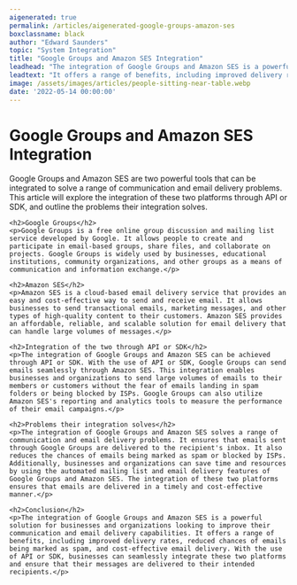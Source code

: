 ```yaml
---
aigenerated: true
permalink: /articles/aigenerated-google-groups-amazon-ses
boxclassname: black
author: "Edward Saunders"
topic: "System Integration"
title: "Google Groups and Amazon SES Integration"
leadhead: "The integration of Google Groups and Amazon SES is a powerful solution for businesses and organizations looking to improve their communication and email delivery capabilities"
leadtext: "It offers a range of benefits, including improved delivery rates, reduced chances of emails being marked as spam, and cost-effective email delivery. With the use of API or SDK, businesses can seamlessly integrate these two platforms and ensure that their messages are delivered to their intended recipients."
image: /assets/images/articles/people-sitting-near-table.webp
date: '2022-05-14 00:00:00'
---
```

<div class="arttext">	<h1>Google Groups and Amazon SES Integration</h1>
	<p>Google Groups and Amazon SES are two powerful tools that can be integrated to solve a range of communication and email delivery problems. This article will explore the integration of these two platforms through API or SDK, and outline the problems their integration solves.</p>

	<h2>Google Groups</h2>
	<p>Google Groups is a free online group discussion and mailing list service developed by Google. It allows people to create and participate in email-based groups, share files, and collaborate on projects. Google Groups is widely used by businesses, educational institutions, community organizations, and other groups as a means of communication and information exchange.</p>

	<h2>Amazon SES</h2>
	<p>Amazon SES is a cloud-based email delivery service that provides an easy and cost-effective way to send and receive email. It allows businesses to send transactional emails, marketing messages, and other types of high-quality content to their customers. Amazon SES provides an affordable, reliable, and scalable solution for email delivery that can handle large volumes of messages.</p>

	<h2>Integration of the two through API or SDK</h2>
	<p>The integration of Google Groups and Amazon SES can be achieved through API or SDK. With the use of API or SDK, Google Groups can send emails seamlessly through Amazon SES. This integration enables businesses and organizations to send large volumes of emails to their members or customers without the fear of emails landing in spam folders or being blocked by ISPs. Google Groups can also utilize Amazon SES's reporting and analytics tools to measure the performance of their email campaigns.</p>

	<h2>Problems their integration solves</h2>
	<p>The integration of Google Groups and Amazon SES solves a range of communication and email delivery problems. It ensures that emails sent through Google Groups are delivered to the recipient's inbox. It also reduces the chances of emails being marked as spam or blocked by ISPs. Additionally, businesses and organizations can save time and resources by using the automated mailing list and email delivery features of Google Groups and Amazon SES. The integration of these two platforms ensures that emails are delivered in a timely and cost-effective manner.</p>

	<h2>Conclusion</h2>
	<p>The integration of Google Groups and Amazon SES is a powerful solution for businesses and organizations looking to improve their communication and email delivery capabilities. It offers a range of benefits, including improved delivery rates, reduced chances of emails being marked as spam, and cost-effective email delivery. With the use of API or SDK, businesses can seamlessly integrate these two platforms and ensure that their messages are delivered to their intended recipients.</p>
	
</div>